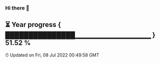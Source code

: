 ### Hi there 👋
⏳ Year progress { ███████████████▁▁▁▁▁▁▁▁▁▁▁▁▁▁▁ } 51.52 %
---
⏰ Updated on Fri, 08 Jul 2022 00:49:58 GMT

